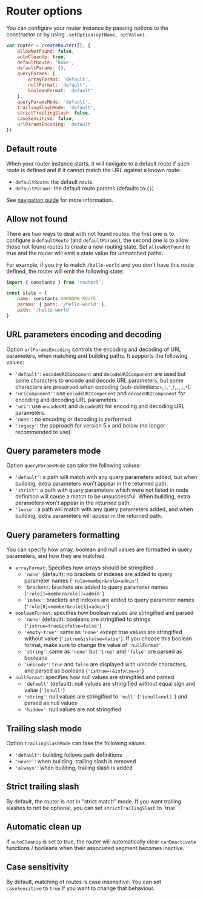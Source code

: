 # Router options

You can configure your router instance by passing options to the constructor or by using `.setOption(optName, optValue)`.

```javascript
var router = createRouter([], {
    allowNotFound: false,
    autoCleanUp: true,
    defaultRoute: 'home',
    defaultParams: {},
    queryParams: {
        arrayFormat: 'default',
        nullFormat: 'default',
        booleanFormat: 'default'
    },
    queryParamsMode: 'default',
    trailingSlashMode: 'default',
    strictTrailingSlash: false,
    caseSensitive: false,
    urlParamsEncoding: 'default'
})
```

## Default route

When your router instance starts, it will navigate to a default route if such route is defined and if it cannot match the URL against a known route:

-   `defaultRoute`: the default route.
-   `defaultParams`: the default route params \(defaults to `{}`\)

See [navigation guide](https://github.com/router5/router5/tree/1cc1c6969a96918deb28e45b8c5b2d6aa19d0a19/docs/navigation.html) for more information.

## Allow not found

There are two ways to deal with not found routes: the first one is to configure a `defaultRoute` \(and `defaultParams`\), the second one is to allow those not found routes to create a new routing state. Set `allowNotFound` to true and the router will emit a state value for unmatched paths.

For example, if you try to match `/hello-world` and you don't have this route defined, the router will emit the following state:

```javascript
import { constants } from 'router5';

const state = {
    name: constants.UNKNOWN_ROUTE
    params: { path: '/hello-world' },
    path: '/hello-world'
}
```

## URL parameters encoding and decoding

Option `urlParamsEncoding` controls the encoding and decoding of URL parameters, when matching and building paths. It supports the following values:

-   `'default'`: `encodeURIComponent` and `decodeURIComponent` are used but some characters to encode and decode URL parameters, but some characters are preserved when encoding (sub-delimiters:`+`,`:`,`'`,`!`,`,`,`;`,`*`).
-   `'uriComponent'`: use `encodeURIComponent` and `decodeURIComponent` for encoding and decoding URL parameters.
-   `'uri'`: use `encodeURI` and `decodeURI` for encoding and decoding URL parameters.
-   `'none'`: no encoding or decoding is performed
-   `'legacy'`: the approach for version 5.x and below (no longer recommended to use)

## Query parameters mode

Option `queryParamsMode` can take the following values:

-   `'default'`: a path will match with any query parameters added, but when building, extra parameters won't appear in the returned path.
-   `'strict'`: a path with query parameters which were not listed in node definition will cause a match to be unsuccessful. When building, extra parameters won't appear in the returned path.
-   `'loose'`: a path will match with any query parameters added, and when building, extra parameters will appear in the returned path.

## Query parameters formatting

You can specify how array, boolean and null values are formatted in query parameters, and how they are matched.

-   `arrayFormat`: Specifies how arrays should be stringified
    -   `'none'` \(default\): no brackets or indexes are added to query parameter names \(`'role=member&role=admin'`\)
    -   `'brackets`: brackets are added to query parameter names \(`'role[]=member&role[]=admin'`\)
    -   `'index'`: brackets and indexes are added to query parameter names \(`'role[0]=member&role[1]=admin'`\)
-   `booleanFormat`: specifies how boolean values are stringified and parsed
    -   `'none'` \(default\): booleans are stringified to strings \(`'istrue=true&isfalse=false'`\)
    -   `'empty-true'`: same as `'none'` except true values are stringified without value \(`'istrue&isfalse=false'`\). If you choose this boolean format, make sure to change the value of `'nullFormat'`.
    -   `'string'`: same as `'none'` but `'true'` and `'false'` are parsed as booleans
    -   `'unicode'`: `true` and `false` are displayed with unicode characters, and parsed as booleans \(`'istrue=✓&isfalse=✗'`\)
-   `nullFormat`: specifies how null values are stringified and parsed
    -   `'default'` \(default\): null values are stringified without equal sign and value \(`'isnull'`\)
    -   `'string'`: null values are stringified to `'null'` \(`'isnull=null'`\) and parsed as null values
    -   `'hidden'`: null values are not stringified

## Trailing slash mode

Option `trailingSlashMode` can take the following values:

-   `'default'`: building follows path definitions
-   `'never'`: when building, trailing slash is removed
-   `'always'`: when building, trailing slash is added

## Strict trailing slash

By default, the router is not in "strict match" mode. If you want trailing slashes to not be optional, you can set `strictTrailingSlash` to \`true\`\`.

## Automatic clean up

If `autoCleanUp` is set to true, the router will automatically clear `canDeactivate` functions / booleans when their associated segment becomes inactive.

## Case sensitivity

By default, matching of routes is case insensitive. You can set `caseSensitive` to `true` if you want to change that behaviour.
